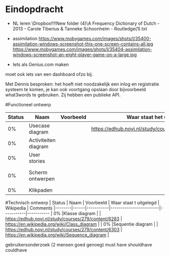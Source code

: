 Eindopdracht
============

* NL leren   \Dropbox\!!!!New folder (4)\A Frequency Dictionary of Dutch - 2013 -  Carole Tiberius & Tanneke Schoonheim - Routledge(1).txt

* assimilation
https://www.mobygames.com/images/shots/l/35400-assimilation-windows-screenshot-this-one-screen-contains-all.jpg
https://www.mobygames.com/images/shots/l/35404-assimilation-windows-screenshot-an-eight-player-game-on-a-large.jpg

* Iets als Genius.com maken

moet ook iets van een dashboard ofzo bij.

Met Dennis besproken: het hoeft niet noodzakelijk een inlog en registratie systeem te komen, je kan ook voortgang opslaan door bijvoorbeeld what3words te gebruiken.
Zij hebben een publieke API.

#Functioneel ontwerp

| Status | Naam                 | Voorbeeld | Waar staat het uitgelegd | Wikipedia                                      | Comments
|--------|----------------------|-----------|--------------------------|------------------------------------------------| --------------
| 0%     | Usecase diagram      |           | https://edhub.novi.nl/study/courses/279/content/6297 | https://en.wikipedia.org/wiki/Use_case_diagram |
| 0%     | Activiteiten diagram |           |                          | https://en.wikipedia.org/wiki/Activity_diagram |
| 0%     | User stories         |           |                          | https://en.wikipedia.org/wiki/User_story       |
| 0%     | Scherm ontwerpen     |           |                          | https://en.wikipedia.org/wiki/User_interface_design    | Mag in draw.io of adobe XD
| 0%     | Klikpaden            |           |                          | https://youtu.be/ZKIIubRSdZ8                   |

#Technisch ontwerp
| Status | Naam | Voorbeeld | Waar staat t uitgelegd | Wikipedia | Comments 
|--------|------|-----------|------------------------|-----------|-----------
| 0%     |Klasse diagram | | https://edhub.novi.nl/study/courses/279/content/6283 | https://en.wikipedia.org/wiki/Class_diagram | 
| 0%     |Sequentie diagram | | https://edhub.novi.nl/study/courses/279/content/6303 | https://en.wikipedia.org/wiki/Sequence_diagram |

gebruikersonderzoek (2 mensen goed genoeg)
must have shouldhave couldhave
